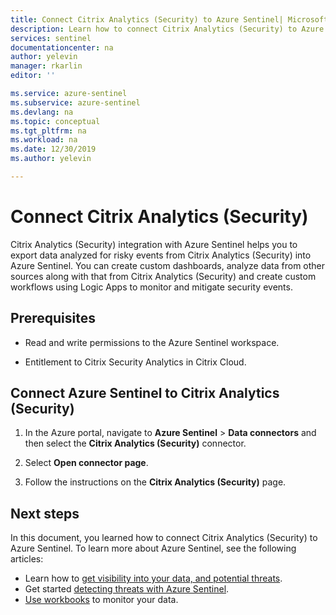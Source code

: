 ```yaml
---
title: Connect Citrix Analytics (Security) to Azure Sentinel| Microsoft Docs
description: Learn how to connect Citrix Analytics (Security) to Azure Sentinel.
services: sentinel
documentationcenter: na
author: yelevin
manager: rkarlin
editor: ''

ms.service: azure-sentinel
ms.subservice: azure-sentinel
ms.devlang: na
ms.topic: conceptual
ms.tgt_pltfrm: na
ms.workload: na
ms.date: 12/30/2019
ms.author: yelevin

---
```

# Connect Citrix Analytics (Security) 

Citrix Analytics (Security) integration with Azure Sentinel helps you to export data analyzed for risky events from Citrix Analytics (Security) into Azure Sentinel. You can create custom dashboards, analyze data from other sources along with that from Citrix Analytics (Security) and create custom workflows using Logic Apps to monitor and mitigate security events. 



## Prerequisites

- Read and write permissions to the Azure Sentinel workspace.

- Entitlement to Citrix Security Analytics in Citrix Cloud.​


## Connect Azure Sentinel to Citrix Analytics (Security)

1. In the Azure portal, navigate to **Azure Sentinel** > **Data connectors** and then select the **Citrix Analytics (Security)** connector.

2. Select **Open connector page**.

3. Follow the instructions on the **Citrix Analytics (Security)** page.

## Next steps
In this document, you learned how to connect Citrix Analytics (Security) to Azure Sentinel. To learn more about Azure Sentinel, see the following articles:
- Learn how to [get visibility into your data, and potential threats](get-visibility.md).
- Get started [detecting threats with Azure Sentinel](detect-threats-built-in.md).
- [Use workbooks](/azure/sentinel/articles/sentinel/monitor-your-data.md) to monitor your data.